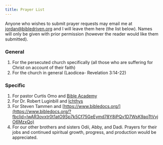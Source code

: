 ```yaml
---
title: Prayer List
---
```


Anyone who wishes to submit prayer requests may email me at jordan@bibledriven.org  and I will leave them here (the list below). Names will only be given with prior permission (however the reader would like them submitted). 

### General 

1. For the persecuted church specifically (all those who are suffering for Christ on account of their faith) 
2. For the church in general (Laodicea- Revelation 3:14-22) 

### **Specific** 

1. For pastor Curtis Omo and [Bible Academy](https://www.youtube.com/channel/UCkp-J7VPT7NcwmuiNfD2fkg/playlists)
2. For Dr. Robert Luginbill and [Ichthys](https://ichthys.com/) 
3. For Steven Tammen and [https://www.bibledocs.org/](https://www.bibledocs.org/?fbclid=IwAR3ovxtr0t1atO9Sp7k5Cf75GeEymd78Y8iPQv1D7WsK9aoTtVvjO6MzxQo) 
4. For our other brothers and sisters Odii, Abby, and Dadi. Prayers for their jobs and continued spiritual growth, progress, and production would be appreciated. 